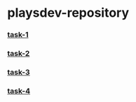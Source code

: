 # playsdev-repository
### [task-1](https://github.com/NichiporukRoman/playsdev-repository/tree/main/task_1)
### [task-2](https://github.com/NichiporukRoman/playsdev-repository/tree/main/task_2)
### [task-3](https://github.com/NichiporukRoman/playsdev-repository/tree/main/task_3)
### [task-4](https://github.com/NichiporukRoman/playsdev-repository/tree/main/task_4)


